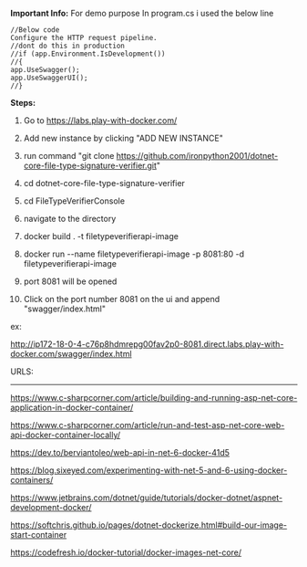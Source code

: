 
**Important Info:**
For demo purpose In program.cs i used the below line

    //Below code
	Configure the HTTP request pipeline.
	//dont do this in production
	//if (app.Environment.IsDevelopment())
	//{
	app.UseSwagger();
	app.UseSwaggerUI();
	//}

**Steps:**

1. Go to https://labs.play-with-docker.com/

2. Add new instance by clicking "ADD NEW INSTANCE"

3. run command "git clone https://github.com/ironpython2001/dotnet-core-file-type-signature-verifier.git"

4. cd dotnet-core-file-type-signature-verifier

5. cd FileTypeVerifierConsole

6. navigate to the directory

7. docker build . -t filetypeverifierapi-image

8. docker run --name filetypeverifierapi-image -p 8081:80 -d filetypeverifierapi-image

9. port 8081 will be opened

10. Click on the port number 8081 on the ui and append "swagger/index.html"

ex:

http://ip172-18-0-4-c76p8hdmrepg00fav2p0-8081.direct.labs.play-with-docker.com/swagger/index.html

  
  
  

URLS:

-----

https://www.c-sharpcorner.com/article/building-and-running-asp-net-core-application-in-docker-container/

https://www.c-sharpcorner.com/article/run-and-test-asp-net-core-web-api-docker-container-locally/

https://dev.to/berviantoleo/web-api-in-net-6-docker-41d5

https://blog.sixeyed.com/experimenting-with-net-5-and-6-using-docker-containers/

https://www.jetbrains.com/dotnet/guide/tutorials/docker-dotnet/aspnet-development-docker/

https://softchris.github.io/pages/dotnet-dockerize.html#build-our-image-start-container

https://codefresh.io/docker-tutorial/docker-images-net-core/